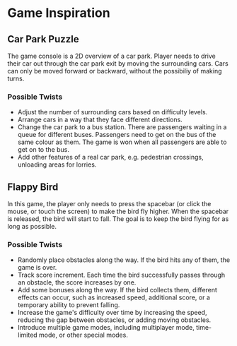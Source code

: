 # Game Inspiration

## Car Park Puzzle

The game console is a 2D overview of a car park. Player needs to drive their car out through the car park exit by moving the surrounding cars. Cars can only be moved forward or backward, without the possibiliy of making turns.

### Possible Twists

- Adjust the number of surrounding cars based on difficulty levels.
- Arrange cars in a way that they face different directions.
- Change the car park to a bus station. There are passengers waiting in a queue for different buses. Passengers need to get on the bus of the same colour as them. The game is won when all passengers are able to get on to the bus.
- Add other features of a real car park, e.g. pedestrian crossings, unloading areas for lorries. 

## Flappy Bird

In this game, the player only needs to press the spacebar (or click the mouse, or touch the screen) to make the bird fly higher. When the spacebar is released, the bird will start to fall. The goal is to keep the bird flying for as long as possible.

### Possible Twists

- Randomly place obstacles along the way. If the bird hits any of them, the game is over.
- Track score increment. Each time the bird successfully passes through an obstacle, the score increases by one.
- Add some bonuses along the way. If the bird collects them, different effects can occur, such as increased speed, additional score, or a temporary ability to prevent falling.
- Increase the game's difficulty over time by increasing the speed, reducing the gap between obstacles, or adding moving obstacles.
- Introduce multiple game modes, including multiplayer mode, time-limited mode, or other special modes.